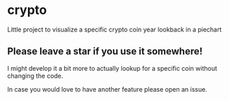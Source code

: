 # crypto
Little project to visualize a specific crypto coin year lookback in a piechart


## Please leave a star if you use it somewhere!

I might develop it a bit more to actually lookup for a specific coin without changing the code.

In case you would love to have another feature please open an issue.
